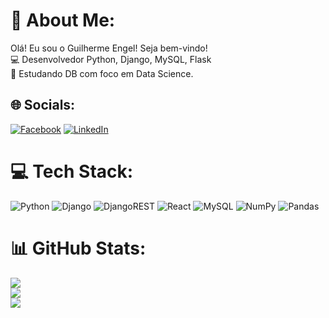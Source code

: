 # 💫 About Me:
Olá! Eu sou o Guilherme Engel! Seja bem-vindo! <br>
💻 Desenvolvedor Python, Django, MySQL, Flask <br>🔭 Estudando DB com foco em Data Science.<br>


## 🌐 Socials:
[![Facebook](https://img.shields.io/badge/Facebook-%231877F2.svg?logo=Facebook&logoColor=white)](https://facebook.com/guilherme.engel.1) [![LinkedIn](https://img.shields.io/badge/LinkedIn-%230077B5.svg?logo=linkedin&logoColor=white)](https://linkedin.com/in/engelguidev) 

# 💻 Tech Stack:
![Python](https://img.shields.io/badge/python-3670A0?style=for-the-badge&logo=python&logoColor=ffdd54) ![Django](https://img.shields.io/badge/django-%23092E20.svg?style=for-the-badge&logo=django&logoColor=white) ![DjangoREST](https://img.shields.io/badge/DJANGO-REST-ff1709?style=for-the-badge&logo=django&logoColor=white&color=ff1709&labelColor=gray) ![React](https://img.shields.io/badge/react-%2320232a.svg?style=for-the-badge&logo=react&logoColor=%2361DAFB) ![MySQL](https://img.shields.io/badge/mysql-%2300f.svg?style=for-the-badge&logo=mysql&logoColor=white) ![NumPy](https://img.shields.io/badge/numpy-%23013243.svg?style=for-the-badge&logo=numpy&logoColor=white) ![Pandas](https://img.shields.io/badge/pandas-%23150458.svg?style=for-the-badge&logo=pandas&logoColor=white)
# 📊 GitHub Stats:
![](https://github-readme-stats.vercel.app/api?username=engelguidev&theme=radical&hide_border=false&include_all_commits=false&count_private=false)<br/>
![](https://github-readme-streak-stats.herokuapp.com/?user=engelguidev&theme=radical&hide_border=false)<br/>
![](https://github-readme-stats.vercel.app/api/top-langs/?username=engelguidev&theme=radical&hide_border=false&include_all_commits=false&count_private=false&layout=compact)
